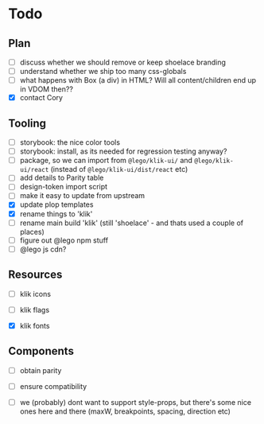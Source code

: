 # Todo



## Plan

- [ ] discuss whether we should remove or keep shoelace branding
- [ ] understand whether we ship too many css-globals
- [ ] what happens with Box (a div) in HTML? Will all content/children end up in VDOM then??
- [x] contact Cory

## Tooling

- [ ] storybook: the nice color tools
- [ ] storybook: install, as its needed for regression testing anyway?
- [ ] package, so we can import from `@lego/klik-ui/` and `@lego/klik-ui/react` (instead of `@lego/klik-ui/dist/react` etc)
- [ ] add details to Parity table
- [ ] design-token import script
- [ ] make it easy to update from upstream
- [x] update plop templates
- [x] rename things to 'klik'
- [ ] rename main build 'klik' (still 'shoelace' - and thats used a couple of places)
- [ ] figure out @lego npm stuff
- [ ] @lego js cdn?

## Resources

- [ ] klik icons
- [ ] klik flags
- [x] klik fonts


## Components

- [ ] obtain parity
- [ ] ensure compatibility

- [ ] we (probably) dont want to support style-props, but there's some nice ones here and there (maxW, breakpoints, spacing, direction etc)